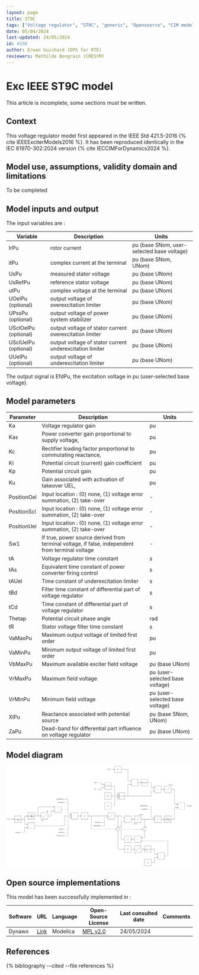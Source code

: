 ```yaml
---
layout: page
title: ST9C
tags: ["Voltage regulator", "ST9C", "generic", "Opensource", "CIM model", "RMS", "phasor", "MRL4", "Single phase", "ExcIEEEST9C", "IEEE", "dynawo", "#106"]
date: 05/04/2024
last-updated: 24/05/2024
id: #106
author: Erwan Guichard (DPS for RTE)
reviewers: Mathilde Bongrain (CRESYM)
---
```

# Exc IEEE ST9C model

This article is incomplete, some sections must be written.

## Context

This voltage regulator model first appeared in the IEEE Std 421.5-2016 {% cite IEEEExciterModels2016 %}. It has been reproduced identically in the IEC 61970-302:2024 version {% cite IECCIMForDynamics2024 %}.

## Model use, assumptions, validity domain and limitations

To be completed

## Model inputs and output

The input variables are :

| Variable | Description | Units |
|-----------|--------------| ------|
|IrPu |rotor current |pu (base SNom, user-selected base voltage)|
|itPu |complex current at the terminal |pu (base SNom, UNom)|
|UsPu |measured stator voltage |pu (base UNom)|
|UsRefPu |reference stator voltage |pu (base UNom)|
|utPu |complex voltage at the terminal |pu (base UNom)|
|UOelPu (optional) |output voltage of overexcitation limiter |pu (base UNom)|
|UPssPu (optional) |output voltage of power system stabilizer |pu (base UNom)|
|USclOelPu (optional) |output voltage of stator current overexcitation limiter |pu (base UNom)|
|USclUelPu (optional) |output voltage of stator current underexcitation limiter |pu (base UNom)|
|UUelPu (optional) |output voltage of underexcitation limiter |pu (base UNom)|

The output signal is EfdPu, the excitation voltage in pu (user-selected base voltage).

## Model parameters

| Parameter | Description | Units |
|-----------|--------------| ------|
|Ka |Voltage regulator gain |pu|
|Kas |Power converter gain proportional to supply voltage, |pu|
|Kc |Rectifier loading factor proportional to commutating reactance, |pu|
|Ki |Potential circuit (current) gain coefficient |pu|
|Kp |Potential circuit gain |pu|
|Ku |Gain associated with activation of takeover UEL, |pu|
|PositionOel |Input location : (0) none, (1) voltage error summation, (2) take-over|-|
|PositionScl |Input location : (0) none, (1) voltage error summation, (2) take-over|-|
|PositionUel |Input location : (0) none, (1) voltage error summation, (2) take-over|-|
|Sw1 |If true, power source derived from terminal voltage, if false, independent from terminal voltage|-|
|tA |Voltage regulator time constant |s|
|tAs |Equivalent time constant of power converter firing control |s|
|tAUel |Time constant of underexcitation limiter |s|
|tBd |Filter time constant of differential part of voltage regulator |s|
|tCd |Time constant of differential part of voltage regulator |s|
|Thetap |Potential circuit phase angle |rad|
|tR |Stator voltage filter time constant |s|
|VaMaxPu |Maximum output voltage of limited first order |pu|
|VaMinPu |Minimum output voltage of limited first order |pu|
|VbMaxPu |Maximum available exciter field voltage |pu (base UNom)|
|VrMaxPu |Maximum field voltage |pu (user-selected base voltage)|
|VrMinPu |Minimum field voltage |pu (user-selected base voltage)|
|XlPu |Reactance associated with potential source |pu (base SNom, UNom)|
|ZaPu |Dead-band for differential part influence on voltage regulator |pu (base UNom)|

## Model diagram

![ST9C](ST9C.drawio.svg)

## Open source implementations

This model has been successfully implemented in :

| Software      | URL | Language | Open-Source License | Last consulted date | Comments |
| ------------- | --- | -------- | ------------------- | ------------------- | -------- |
| Dynawo | [Link](https://github.com/dynawo/dynawo) | Modelica | [MPL v2.0](https://www.mozilla.org/en-US/MPL/2.0/)  | 24/05/2024 |  |

## References

{% bibliography --cited --file references  %}
